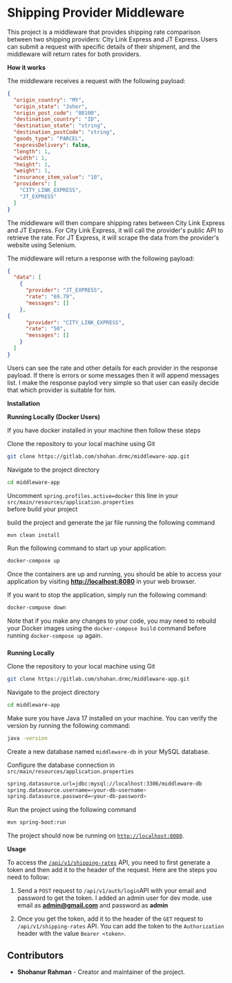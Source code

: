 # **Shipping Provider Middleware**

This project is a middleware that provides shipping rate comparison between two shipping providers: City Link Express and JT Express. Users can submit a request with specific details of their shipment, and the middleware will return rates for both providers.

**How it works**

The middleware receives a request with the following payload:

```json
{
  "origin_country": "MY",
  "origin_state": "Johor",
  "origin_post_code": "80100",
  "destination_country": "ID",
  "destination_state": "string",
  "destination_postCode": "string",
  "goods_type": "PARCEL",
  "expressDelivery": false,
  "length": 1,
  "width": 1,
  "height": 1,
  "weight": 1,
  "insurance_item_value": "10",
  "providers": [
    "CITY_LINK_EXPRESS",
    "JT_EXPRESS"
  ]
}
```


The middleware will then compare shipping rates between City Link Express and JT Express. For City Link Express, it will call the provider's public API to retrieve the rate. For JT Express, it will scrape the data from the provider's website using Selenium.

The middleware will return a response with the following payload:

```json
{
  "data": [
    {
      "provider": "JT_EXPRESS",
      "rate": "69.79",
      "messages": []
    },
{
      "provider": "CITY_LINK_EXPRESS",
      "rate": "50",
      "messages": []
    }
  ]
}
```

Users can see the rate and other details for each provider in the response payload. If there is errors or some messages then it will append messages list. I make the response paylod very simple so that user can easily decide that which provider is suitable for him.

**Installation**

**Running Locally (Docker Users)**

If you have docker installed in your machine then follow these steps

Clone the repository to your local machine using Git

```bash
git clone https://gitlab.com/shohan.drmc/middleware-app.git
```

Navigate to the project directory

```bash
cd middleware-app
```

Uncomment `spring.profiles.active=docker` this line in your `src/main/resources/application.properties`  
before build your project

build the project and generate the jar file running the following command

```bash
mvn clean install
```

Run the following command to start up your application:

```bash
docker-compose up
```

Once the containers are up and running, you should be able to access your application by visiting [**http://localhost:8080**](http://localhost:8080) in your web browser.

If you want to stop the application, simply run the following command:

```bash
docker-compose down
```

Note that if you make any changes to your code, you may need to rebuild your Docker images using the `docker-compose build` command before running `docker-compose up` again.

###   
**Running Locally**

Clone the repository to your local machine using Git

```bash
git clone https://gitlab.com/shohan.drmc/middleware-app.git
```

Navigate to the project directory

```bash
cd middleware-app
```

Make sure you have Java 17 installed on your machine. You can verify the version by running the following command:

```bash
java -version
```

Create a new database named `middleware-db` in your MySQL database.

Configure the database connection in `src/main/resources/application.properties`

```bash
spring.datasource.url=jdbc:mysql://localhost:3306/middleware-db
spring.datasource.username=<your-db-username> 
spring.datasource.password=<your-db-password> 
```

Run the project using the following command

```bash
mvn spring-boot:run
```

The project should now be running on [`http://localhost:8080`](http://localhost:8080).


**Usage**

To access the [`/api/v1/shipping-rates`](http://localhost:8080/api/v1/shipping-rates) API, you need to first generate a token and then add it to the header of the request. Here are the steps you need to follow:

1. Send a `POST` request to `/api/v1/auth/login`API with your email and password to get the token. I added an admin user for dev mode. use email as **admin@gmail.com** and password as **admin**

2. Once you get the token, add it to the header of the `GET` request to `/api/v1/shipping-rates` API. You can add the token to the `Authorization` header with the value `Bearer <token>`.


## **Contributors**

* **Shohanur Rahman** - Creator and maintainer of the project.